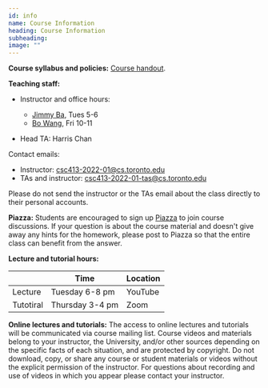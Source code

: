 ```yaml
---
id: info
name: Course Information
heading: Course Information
subheading:  
image: ""
---
```



**Course syllabus and policies:**  [Course handout](assets/misc/syllabus.pdf).

**Teaching staff:**  

* Instructor and office hours: 
  * [Jimmy Ba](http://jimmylba.github.com), Tues 5-6
  * [Bo Wang](https://wanglab.ml/),  Fri 10-11

* Head TA: Harris Chan

Contact emails:

* Instructor: [csc413-2022-01@cs.toronto.edu](mailto:csc413-2022-01@cs.toronto.edu)
* TAs and instructor: [csc413-2022-01-tas@cs.toronto.edu](mailto:csc413-2022-01-tas@cs.toronto.edu)

Please do not send the instructor or the TAs email about the class directly to their personal accounts.

**Piazza:** Students are encouraged to sign up [Piazza](http://piazza.com/utoronto.ca/winter2022/csc4132516) to join course discussions.
If your question is about the course material and doesn't give away any hints for the homework, please post to Piazza so that the entire class can benefit from the answer.


**Lecture and tutorial hours:**  

|           | Time      | Location  |
|-----------|--------------|--------------|
| Lecture | Tuesday 6-8 pm  | YouTube      | 
| Tutotiral | Thursday 3-4 pm | Zoom       | 

**Online lectures and tutorials:** The access to online lectures and tutorials will be communicated via course mailing list. Course videos and materials belong to your instructor, the University, and/or other sources depending on the specific facts of each situation, and are protected by copyright. Do not download, copy, or share any course or student materials or videos without the explicit permission of the instructor. For questions about recording and use of videos in which you appear please contact your instructor.

<br/> 



